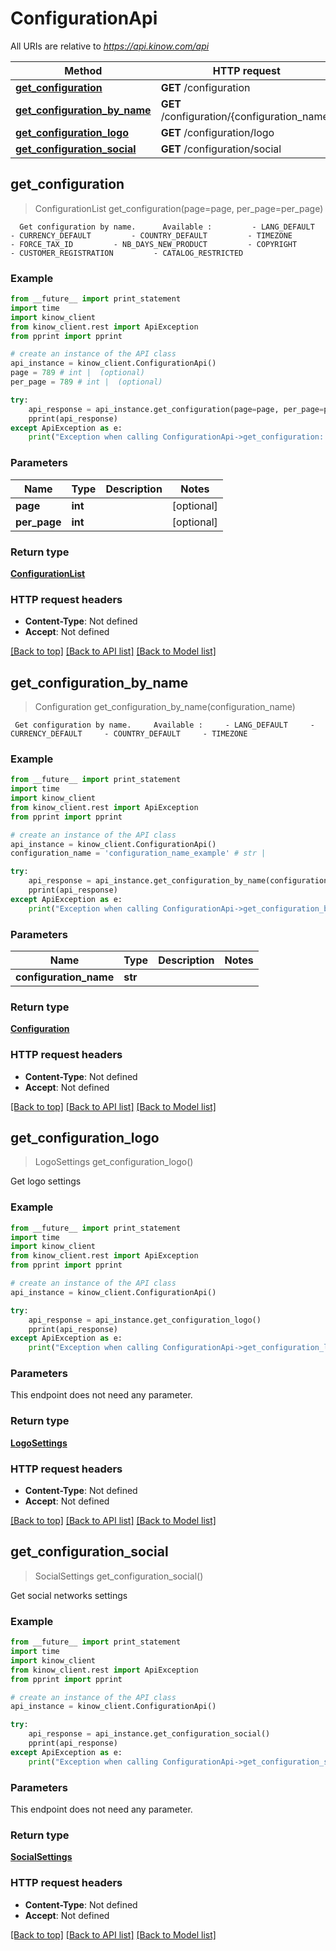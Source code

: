 # ConfigurationApi

All URIs are relative to *https://api.kinow.com/api*

Method | HTTP request | Description
------------- | ------------- | -------------
[**get_configuration**](#get_configuration) | **GET** /configuration | 
[**get_configuration_by_name**](#get_configuration_by_name) | **GET** /configuration/{configuration_name} | 
[**get_configuration_logo**](#get_configuration_logo) | **GET** /configuration/logo | 
[**get_configuration_social**](#get_configuration_social) | **GET** /configuration/social | 


## **get_configuration**
> ConfigurationList get_configuration(page=page, per_page=per_page)



      Get configuration by name.      Available :         - LANG_DEFAULT         - CURRENCY_DEFAULT         - COUNTRY_DEFAULT         - TIMEZONE         - FORCE_TAX_ID         - NB_DAYS_NEW_PRODUCT         - COPYRIGHT         - CUSTOMER_REGISTRATION         - CATALOG_RESTRICTED      

### Example 
```python
from __future__ import print_statement
import time
import kinow_client
from kinow_client.rest import ApiException
from pprint import pprint

# create an instance of the API class
api_instance = kinow_client.ConfigurationApi()
page = 789 # int |  (optional)
per_page = 789 # int |  (optional)

try: 
    api_response = api_instance.get_configuration(page=page, per_page=per_page)
    pprint(api_response)
except ApiException as e:
    print("Exception when calling ConfigurationApi->get_configuration: %s\n" % e)
```

### Parameters

Name | Type | Description  | Notes
------------- | ------------- | ------------- | -------------
 **page** | **int**|  | [optional] 
 **per_page** | **int**|  | [optional] 

### Return type

[**ConfigurationList**](#ConfigurationList)

### HTTP request headers

 - **Content-Type**: Not defined
 - **Accept**: Not defined

[[Back to top]](#) [[Back to API list]](#documentation-for-api-endpoints) [[Back to Model list]](#documentation-for-models)

## **get_configuration_by_name**
> Configuration get_configuration_by_name(configuration_name)



     Get configuration by name.     Available :     - LANG_DEFAULT     - CURRENCY_DEFAULT     - COUNTRY_DEFAULT     - TIMEZONE     

### Example 
```python
from __future__ import print_statement
import time
import kinow_client
from kinow_client.rest import ApiException
from pprint import pprint

# create an instance of the API class
api_instance = kinow_client.ConfigurationApi()
configuration_name = 'configuration_name_example' # str | 

try: 
    api_response = api_instance.get_configuration_by_name(configuration_name)
    pprint(api_response)
except ApiException as e:
    print("Exception when calling ConfigurationApi->get_configuration_by_name: %s\n" % e)
```

### Parameters

Name | Type | Description  | Notes
------------- | ------------- | ------------- | -------------
 **configuration_name** | **str**|  | 

### Return type

[**Configuration**](#Configuration)

### HTTP request headers

 - **Content-Type**: Not defined
 - **Accept**: Not defined

[[Back to top]](#) [[Back to API list]](#documentation-for-api-endpoints) [[Back to Model list]](#documentation-for-models)

## **get_configuration_logo**
> LogoSettings get_configuration_logo()



Get logo settings

### Example 
```python
from __future__ import print_statement
import time
import kinow_client
from kinow_client.rest import ApiException
from pprint import pprint

# create an instance of the API class
api_instance = kinow_client.ConfigurationApi()

try: 
    api_response = api_instance.get_configuration_logo()
    pprint(api_response)
except ApiException as e:
    print("Exception when calling ConfigurationApi->get_configuration_logo: %s\n" % e)
```

### Parameters
This endpoint does not need any parameter.

### Return type

[**LogoSettings**](#LogoSettings)

### HTTP request headers

 - **Content-Type**: Not defined
 - **Accept**: Not defined

[[Back to top]](#) [[Back to API list]](#documentation-for-api-endpoints) [[Back to Model list]](#documentation-for-models)

## **get_configuration_social**
> SocialSettings get_configuration_social()



Get social networks settings

### Example 
```python
from __future__ import print_statement
import time
import kinow_client
from kinow_client.rest import ApiException
from pprint import pprint

# create an instance of the API class
api_instance = kinow_client.ConfigurationApi()

try: 
    api_response = api_instance.get_configuration_social()
    pprint(api_response)
except ApiException as e:
    print("Exception when calling ConfigurationApi->get_configuration_social: %s\n" % e)
```

### Parameters
This endpoint does not need any parameter.

### Return type

[**SocialSettings**](#SocialSettings)

### HTTP request headers

 - **Content-Type**: Not defined
 - **Accept**: Not defined

[[Back to top]](#) [[Back to API list]](#documentation-for-api-endpoints) [[Back to Model list]](#documentation-for-models)


